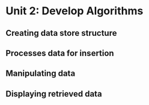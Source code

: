 # Unit 2: Develop Algorithms

## Creating data store structure


## Processes data for insertion


## Manipulating data 


## Displaying retrieved data
